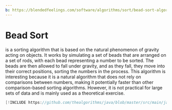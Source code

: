 ```yaml
---
b: https://blendedfeelings.com/software/algorithms/sort/bead-sort-algorithm.md
---
```


# Bead Sort 
is a sorting algorithm that is based on the natural phenomenon of gravity acting on objects. It works by simulating a set of beads that are arranged on a set of rods, with each bead representing a number to be sorted. The beads are then allowed to fall under gravity, and as they fall, they move into their correct positions, sorting the numbers in the process. This algorithm is interesting because it is a natural algorithm that does not rely on comparisons between numbers, making it potentially faster than other comparison-based sorting algorithms. However, it is not practical for large sets of data and is mainly used as a theoretical exercise.

```java
[!INCLUDE https://github.com/thealgorithms/java/blob/master/src/main/java/com/thealgorithms/sorts/BeadSort.java]
```